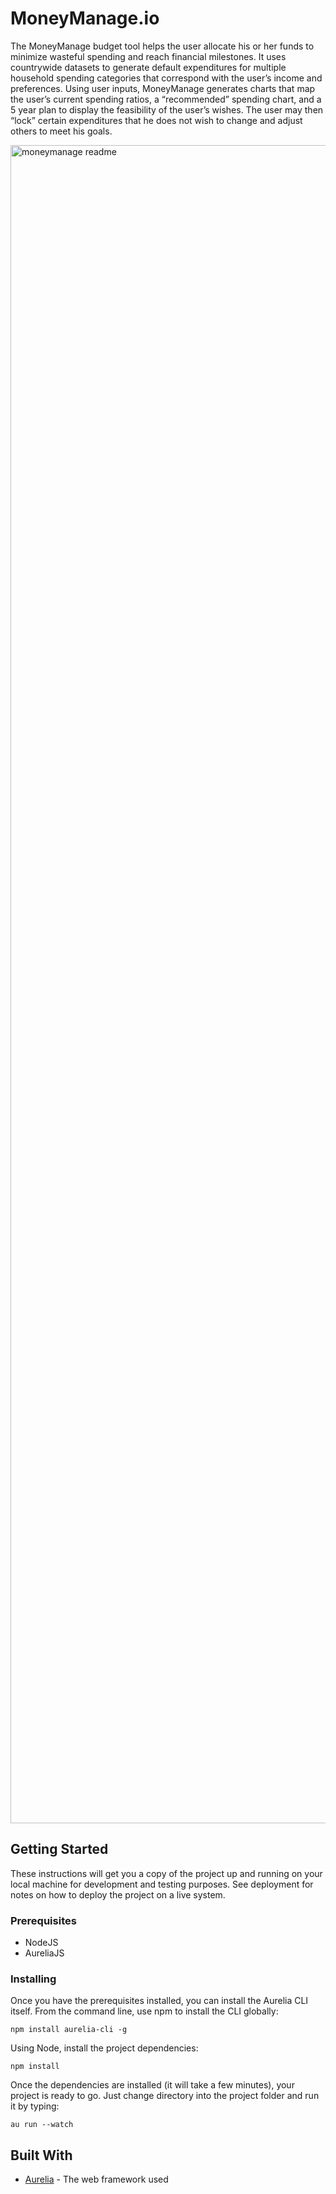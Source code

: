 # MoneyManage.io

The MoneyManage budget tool helps the user allocate his or her funds to minimize wasteful spending and reach financial milestones. It uses countrywide datasets to generate default expenditures for multiple household spending categories that correspond with the user’s income and preferences. Using user inputs, MoneyManage generates charts that map the user’s current spending ratios, a “recommended” spending chart, and a 5 year plan to display the feasibility of the user’s wishes. The user may then “lock” certain expenditures that he does not wish to change and adjust others to meet his goals.

<img width="2685" alt="moneymanage readme" src="https://user-images.githubusercontent.com/21178248/28751042-2868a10e-74cb-11e7-82ab-c9ef0aaed04c.png">


## Getting Started

These instructions will get you a copy of the project up and running on your local machine for development and testing purposes. See deployment for notes on how to deploy the project on a live system.

### Prerequisites

* NodeJS
* AureliaJS

### Installing

Once you have the prerequisites installed, you can install the Aurelia CLI itself. From the command line, use npm to install the CLI globally:

```
npm install aurelia-cli -g
```

Using Node, install the project dependencies: 
```
npm install
```

Once the dependencies are installed (it will take a few minutes), your project is ready to go. Just change directory into the project folder and run it by typing:

```
au run --watch
```



## Built With

* [Aurelia](http://aurelia.io/) - The web framework used
